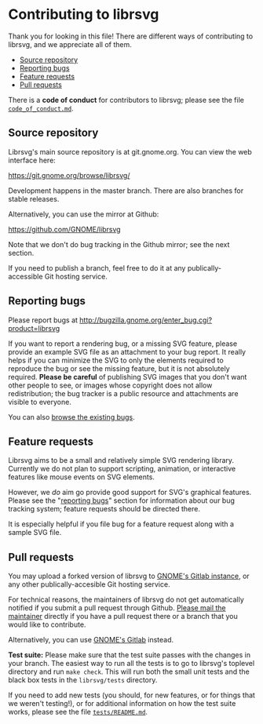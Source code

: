Contributing to librsvg
=======================

Thank you for looking in this file!  There are different ways of
contributing to librsvg, and we appreciate all of them.

* [Source repository](#source-code)
* [Reporting bugs](#reporting-bugs)
* [Feature requests](#feature-requests)
* [Pull requests](#pull-requests)

There is a **code of conduct** for contributors to librsvg; please see the
file [`code_of_conduct.md`][coc].

## Source repository

Librsvg's main source repository is at git.gnome.org.  You can view
the web interface here:

https://git.gnome.org/browse/librsvg/

Development happens in the master branch.  There are also branches for
stable releases.

Alternatively, you can use the mirror at Github:

https://github.com/GNOME/librsvg

Note that we don't do bug tracking in the Github mirror; see the next
section.

If you need to publish a branch, feel free to do it at any
publically-accessible Git hosting service.

## Reporting bugs

Please report bugs at http://bugzilla.gnome.org/enter_bug.cgi?product=librsvg

If you want to report a rendering bug, or a missing SVG feature,
please provide an example SVG file as an attachment to your bug
report.  It really helps if you can minimize the SVG to only the
elements required to reproduce the bug or see the missing feature, but
it is not absolutely required.  **Please be careful** of publishing
SVG images that you don't want other people to see, or images whose
copyright does not allow redistribution; the bug tracker is a public
resource and attachments are visible to everyone.

You can also [browse the existing bugs][bugs-browse].

## Feature requests

Librsvg aims to be a small and relatively simple SVG rendering
library.  Currently we do not plan to support scripting, animation, or
interactive features like mouse events on SVG elements.

However, we *do* aim go provide good support for SVG's graphical
features.  Please see the "[reporting bugs](#reporting-bugs)" section for
information about our bug tracking system; feature requests should be
directed there.

It is especially helpful if you file bug for a feature request along
with a sample SVG file.

## Pull requests

You may upload a forked version of librsvg to [GNOME's Gitlab
instance][gitlab], or any other publically-accesible Git hosting
service.

For technical reasons, the maintainers of librsvg do not get
automatically notified if you submit a pull request through Github.
[Please mail the maintainer][mail] directly if you have a pull request
there or a branch that you would like to contribute.

Alternatively, you can use [GNOME's Gitlab][gitlab] instead.

**Test suite:** Please make sure that the test suite passes with the
changes in your branch.  The easiest way to run all the tests is to go
to librsvg's toplevel directory and run `make check`.  This will run
both the small unit tests and the black box tests in the
`librsvg/tests` directory.

If you need to add new tests (you should, for new features, or for
things that we weren't testing!), or for additional information on how
the test suite works, please see the file [`tests/README.md`][tests-readme].

[coc]: code-of-conduct.md
[gitlab]: https://gitlab.gnome.org/
[bugs-browse]: https://bugzilla.gnome.org/page.cgi?id=browse.html&product=librsvg
[mail]: mailto:federico@gnome.org
[tests-readme]: tests/README.md
